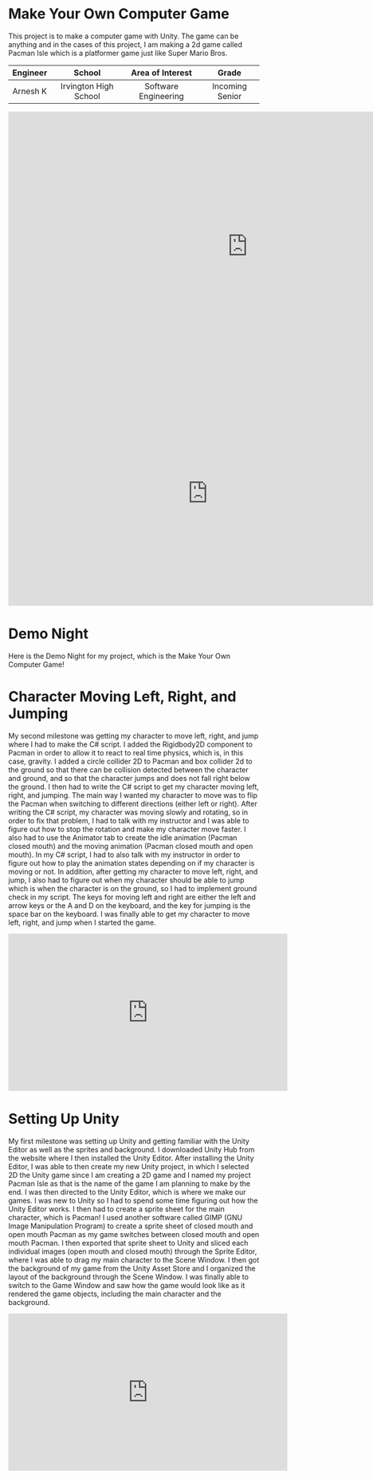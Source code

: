 # Make Your Own Computer Game
This project is to make a computer game with Unity. The game can be anything and in the cases of this project, I am making a 2d game called Pacman Isle which is a platformer game just like Super Mario Bros.  

| **Engineer** | **School** | **Area of Interest** | **Grade** |
|:--:|:--:|:--:|:--:|
| Arnesh K | Irvington High School | Software Engineering | Incoming Senior

<iframe mozallowfullscreen="true" allow="autoplay; fullscreen" src="https://arneshbluestamp.github.io/Pacman Isle Game/index.html" style="border:0px #000000 none;" name="My Game" scrolling="no" msallowfullscreen="true" allowfullscreen="true" webkitallowfullscreen="true" allowtransparency="true" frameborder="0" marginheight="px" marginwidth="320px" height="540px" width="960px"></iframe> <iframe width="800" height="450" src="https://www.youtube.com/embed/q6EoRBvdVPQ" title="YouTube video player" frameborder="0" allow="accelerometer; autoplay; clipboard-write; encrypted-media; gyroscope; picture-in-picture" allowfullscreen></iframe>

# Demo Night

Here is the Demo Night for my project, which is the Make Your Own Computer Game!



# Character Moving Left, Right, and Jumping

My second milestone was getting my character to move left, right, and jump where I had to make the C# script. I added the Rigidbody2D component to Pacman in order to allow it to react to real time physics, which is, in this case, gravity. I added a circle collider 2D to Pacman and box collider 2d to the ground so that there can be collision detected between the character and ground, and so that the character jumps and does not fall right below the ground. I then had to write the C# script to get my character moving left, right, and jumping. The main way I wanted my character to move was to flip the Pacman when switching to different directions (either left or right). After writing the C# script, my character was moving slowly and rotating, so in order to fix that problem, I had to talk with my instructor and I was able to figure out how to stop the rotation and make my character move faster. I also had to use the Animator tab to create the idle animation (Pacman closed mouth) and the moving animation (Pacman closed mouth and open mouth). In my C# script, I had to also talk with my instructor in order to figure out how to play the animation states depending on if my character is moving or not. In addition, after getting my character to move left, right, and jump, I also had to figure out when my character should be able to jump which is when the character is on the ground, so I had to implement ground check in my script. The keys for moving left and right are either the left and arrow keys or the A and D on the keyboard, and the key for jumping is the space bar on the keyboard. I was finally able to get my character to move left, right, and jump when I started the game.

<iframe width="560" height="315" src="https://www.youtube.com/embed/wAS7bUFawS0" title="YouTube video player" frameborder="0" allow="accelerometer; autoplay; clipboard-write; encrypted-media; gyroscope; picture-in-picture" allowfullscreen></iframe>


# Setting Up Unity

My first milestone was setting up Unity and getting familiar with the Unity Editor as well as the sprites and background. I downloaded Unity Hub from the website where I then installed the Unity Editor. After installing the Unity Editor, I was able to then create my new Unity project, in which I selected 2D the Unity game since I am creating a 2D game and I named my project Pacman Isle as that is the name of the game I am planning to make by the end. I was then directed to the Unity Editor, which is where we make our games. I was new to Unity so I had to spend some time figuring out how the Unity Editor works. I then had to create a sprite sheet for the main character, which is Pacman! I used another software called GIMP (GNU Image Manipulation Program) to create a sprite sheet of closed mouth and open mouth Pacman as my game switches between closed mouth and open mouth Pacman. I then exported that sprite sheet to Unity and sliced each individual images (open mouth and closed mouth) through the Sprite Editor, where I was able to drag my main character to the Scene Window. I then got the background of my game from the Unity Asset Store and I organized the layout of the background through the Scene Window. I was finally able to switch to the Game Window and saw how the game would look like as it rendered the game objects, including the main character and the background.

<iframe width="560" height="315" src="https://www.youtube.com/embed/Ec-3HJSqS9c" title="YouTube video player" frameborder="0" allow="accelerometer; autoplay; clipboard-write; encrypted-media; gyroscope; picture-in-picture" allowfullscreen></iframe>
